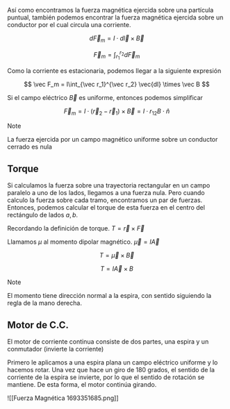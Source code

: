 Así como encontramos la fuerza magnética ejercida sobre una partícula puntual, también podemos encontrar la fuerza magnética ejercida sobre un conductor por el cual circula una corriente.

$$
d\vec F_m = I \cdot d\vec l \times\vec B
$$

$$
\vec F_m = \int_{r_1}^{r_2} d\vec F_m
$$

Como la corriente es estacionaria, podemos llegar a la siguiente expresión

$$
\vec F_m = I\int_{\vec r_1}^{\vec r_2} \vec{dl} \times \vec B
$$

Si el campo eléctrico $\vec B$ es uniforme, entonces podemos simplificar

$$
\vec F_m = I\cdot \big(\vec r_2 - \vec r_1\big) \times \vec B = I \cdot  r_{12} B \cdot \hat n
$$

> [!note]
> La fuerza ejercida por un campo magnético uniforme sobre un conductor cerrado es nula

## Torque

Si calculamos la fuerza sobre una trayectoria rectangular en un campo paralelo a uno de los lados, llegamos a una fuerza nula. Pero cuando calculo la fuerza sobre cada tramo, encontramos un par de fuerzas. Entonces, podemos calcular el torque de esta fuerza en el centro del rectángulo de lados $a, b$.

Recordando la definición de torque. $T = \vec r \times \vec F$

Llamamos $\mu$ al momento dipolar magnético. $\vec \mu = I\vec A$

$$
T = \vec \mu \times \vec B
$$

$$
T = I\vec A \times B
$$

> [!note]
> El momento tiene dirección normal a la espira, con sentido siguiendo la regla de la mano derecha.

## Motor de C.C.

El motor de corriente continua consiste de dos partes, una espira y un conmutador (invierte la corriente)

Primero le aplicamos a una espira plana un campo eléctrico uniforme y lo hacemos rotar. Una vez que hace un giro de 180 grados, el sentido de la corriente de la espira se invierte, por lo que el sentido de rotación se mantiene. De esta forma, el motor continúa girando.

![[Fuerza Magnética 1693351685.png]]
